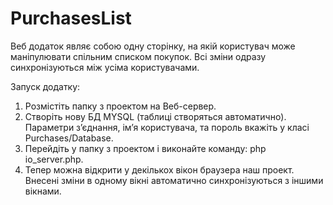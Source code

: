 # PurchasesList
Веб додаток являє собою одну сторінку, на якій користувач може 
маніпулювати спільним списком покупок. Всі зміни одразу синхронізуються між усіма користувачами.

Запуск додатку:
1. Розмістіть папку з проектом на Веб-сервер.
2. Створіть нову БД MYSQL (таблиці створяться автоматично). Параметри з’єднання, ім’я користувача, та пороль вкажіть у класі Purchases/Database.
3. Перейдіть у папку з проектом і виконайте команду: php io_server.php. 
4. Тепер можна відкрити у декількох вікон браузера наш проект. Внесені зміни в одному вікні автоматично синхронізуються з іншими вікнами.
